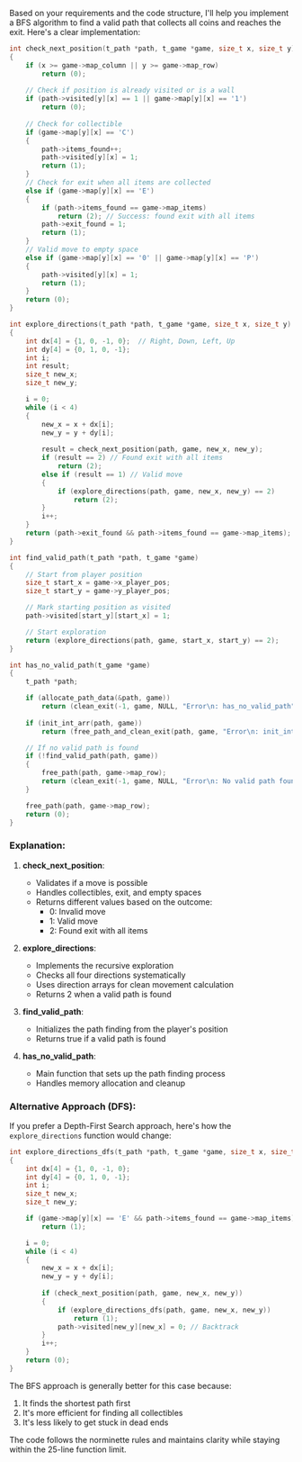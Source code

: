 

Based on your requirements and the code structure, I'll help you implement a BFS algorithm to find a valid path that collects all coins and reaches the exit. Here's a clear implementation:

```c:init3_path_check.c
int check_next_position(t_path *path, t_game *game, size_t x, size_t y)
{
    if (x >= game->map_column || y >= game->map_row)
        return (0);
    
    // Check if position is already visited or is a wall
    if (path->visited[y][x] == 1 || game->map[y][x] == '1')
        return (0);
    
    // Check for collectible
    if (game->map[y][x] == 'C')
    {
        path->items_found++;
        path->visited[y][x] = 1;
        return (1);
    }
    // Check for exit when all items are collected
    else if (game->map[y][x] == 'E')
    {
        if (path->items_found == game->map_items)
            return (2); // Success: found exit with all items
        path->exit_found = 1;
        return (1);
    }
    // Valid move to empty space
    else if (game->map[y][x] == '0' || game->map[y][x] == 'P')
    {
        path->visited[y][x] = 1;
        return (1);
    }
    return (0);
}

int explore_directions(t_path *path, t_game *game, size_t x, size_t y)
{
    int dx[4] = {1, 0, -1, 0};  // Right, Down, Left, Up
    int dy[4] = {0, 1, 0, -1};
    int i;
    int result;
    size_t new_x;
    size_t new_y;

    i = 0;
    while (i < 4)
    {
        new_x = x + dx[i];
        new_y = y + dy[i];
        
        result = check_next_position(path, game, new_x, new_y);
        if (result == 2) // Found exit with all items
            return (2);
        else if (result == 1) // Valid move
        {
            if (explore_directions(path, game, new_x, new_y) == 2)
                return (2);
        }
        i++;
    }
    return (path->exit_found && path->items_found == game->map_items);
}

int find_valid_path(t_path *path, t_game *game)
{
    // Start from player position
    size_t start_x = game->x_player_pos;
    size_t start_y = game->y_player_pos;

    // Mark starting position as visited
    path->visited[start_y][start_x] = 1;

    // Start exploration
    return (explore_directions(path, game, start_x, start_y) == 2);
}

int has_no_valid_path(t_game *game)
{
    t_path *path;

    if (allocate_path_data(&path, game))
        return (clean_exit(-1, game, NULL, "Error\n: has_no_valid_path"));
    
    if (init_int_arr(path, game))
        return (free_path_and_clean_exit(path, game, "Error\n: init_int_arr"));

    // If no valid path is found
    if (!find_valid_path(path, game))
    {
        free_path(path, game->map_row);
        return (clean_exit(-1, game, NULL, "Error\n: No valid path found"));
    }

    free_path(path, game->map_row);
    return (0);
}
```

### Explanation:

1. **check_next_position**:
   - Validates if a move is possible
   - Handles collectibles, exit, and empty spaces
   - Returns different values based on the outcome:
     - 0: Invalid move
     - 1: Valid move
     - 2: Found exit with all items

2. **explore_directions**:
   - Implements the recursive exploration
   - Checks all four directions systematically
   - Uses direction arrays for clean movement calculation
   - Returns 2 when a valid path is found

3. **find_valid_path**:
   - Initializes the path finding from the player's position
   - Returns true if a valid path is found

4. **has_no_valid_path**:
   - Main function that sets up the path finding process
   - Handles memory allocation and cleanup

### Alternative Approach (DFS):

If you prefer a Depth-First Search approach, here's how the `explore_directions` function would change:

```c
int explore_directions_dfs(t_path *path, t_game *game, size_t x, size_t y)
{
    int dx[4] = {1, 0, -1, 0};
    int dy[4] = {0, 1, 0, -1};
    int i;
    size_t new_x;
    size_t new_y;

    if (game->map[y][x] == 'E' && path->items_found == game->map_items)
        return (1);

    i = 0;
    while (i < 4)
    {
        new_x = x + dx[i];
        new_y = y + dy[i];
        
        if (check_next_position(path, game, new_x, new_y))
        {
            if (explore_directions_dfs(path, game, new_x, new_y))
                return (1);
            path->visited[new_y][new_x] = 0; // Backtrack
        }
        i++;
    }
    return (0);
}
```

The BFS approach is generally better for this case because:
1. It finds the shortest path first
2. It's more efficient for finding all collectibles
3. It's less likely to get stuck in dead ends

The code follows the norminette rules and maintains clarity while staying within the 25-line function limit.
